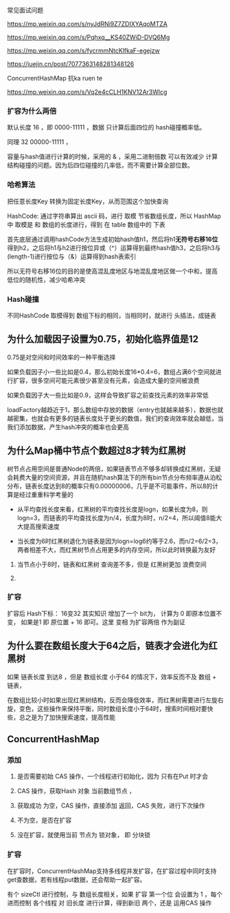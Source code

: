常见面试问题

https://mp.weixin.qq.com/s/nyJdRNi9Z7ZDIXYAqoMTZA

https://mp.weixin.qq.com/s/Pqhxq__KS40ZWiD-DVQ6Mg

https://mp.weixin.qq.com/s/fycrmmNtcKlfkaF-egejzw

https://juejin.cn/post/7077363148281348126

ConcurrentHashMap 抗ka ruen te

https://mp.weixin.qq.com/s/Vq2e4cCLH1KNV12Ar3Wlcg

### 扩容为什么两倍

默认长度 16 ，即  0000-11111 ，数据 只计算后面四位的 hash碰撞概率低。

同理 32 00000-11111 ，

容量与hash值进行计算的时候，采用的 & ，采用二进制倍数 可以有效减少 计算结构碰撞的问题。因为后四位碰撞的几率低，而不需要计算全部位数。

### 哈希算法

把任意长度Key 转换为固定长度Key，从而范围这个加快查询

 HashCode: 通过字符串算出 ascii 码，进行 取模 节省数组长度，所以 HashMap中 取模是 和 数组的长度进行，得到 在 table 数组中的 下表



首先底层通过调用hashCode方法生成初始hash值h1，然后将h1**无符号右移16位**得到h2，之后将h1与h2进行按位异或（^）运算得到最终hash值h3，之后将h3与(length-1)进行按位与（&）运算得到hash表索引

所以无符号右移16位的目的是使高混乱度地区与地混乱度地区做一个中和，提高低位的随机性，减少哈希冲突

### Hash碰撞

不同HashCode 取模得到 数组下标的相同，当相同时，就进行 头插法，成链表

## 为什么加载因子设置为0.75，初始化临界值是12

0.75是对空间和时间效率的一种平衡选择

如果负载因子小一些比如是0.4，那么初始长度16*0.4=6，数组占满6个空间就进行扩容，很多空间可能元素很少甚至没有元素，会造成大量的空间被浪费

如果负载因子大一些比如是0.9，这样会导致扩容之前查找元素的效率非常低

loadFactory越趋近于1，那么数组中存放的数据（entry也就越来越多），数据也就越密集，也就会有更多的链表长度处于更长的数值，我们的查询效率就会越低，当我们添加数据，产生hash冲突的概率也会更高

## 为什么Map桶中节点个数超过8才转为红黑树

树节点占用空间是普通Node的两倍，如果链表节点不够多却转换成红黑树，无疑会耗费大量的空间资源，并且在随机hash算法下的所有bin节点分布频率遵从泊松分布，链表长度达到8的概率只有0.00000006，几乎是不可能事件，所以8的计算是经过重重科学考量的

- 从平均查找长度来看，红黑树的平均查找长度是logn，如果长度为8，则logn=3，而链表的平均查找长度为n/4，长度为8时，n/2=4，所以阈值8能大大提高搜索速度

- 当长度为6时红黑树退化为链表是因为logn=log6约等于2.6，而n/2=6/2=3，两者相差不大，而红黑树节点占用更多的内存空间，所以此时转换最为友好
1. 当节点小于8时，链表和红黑树 查询差不多，但是 红黑树更加 浪费空间

2. 

### 扩容

扩容后 Hash下标： 16变32 其实知识 增加了一个 bit为， 计算为 0 即原本位置不变， 如果是1 即 原位置 + 16 即可。这里 变相 为扩容两倍 作为副证

## 为什么要在数组长度大于64之后，链表才会进化为红黑树

如果 链表长度 到达8 ，但是 数组长度 小于64 的情况下，效率反而不及 数组 + 链表，

在数组比较小时如果出现红黑树结构，反而会降低效率，而红黑树需要进行左旋右旋，变色，这些操作来保持平衡，同时数组长度小于64时，搜索时间相对要快些，总之是为了加快搜索速度，提高性能

## ConcurrentHashMap

### 添加

1. 是否需要初始 CAS 操作，一个线程进行初始化，因为 只有在Put 时才会

2. CAS 操作，获取Hash 对象 当前数组节点 ，

3. 获取成功 为空，CAS 操作，直接添加 返回，CAS  失败，进行下次操作

4. 不为空，是否在扩容

5. 没在扩容，就使用当前 节点为 锁对象， 即 分块锁

### 扩容

在扩容时，ConcurrentHashMap支持多线程并发扩容，在扩容过程中同时支持get查数据，若有线程put数据，还会帮助一起扩容。

有个 sizeCtl 进行控制，与 数组长度相关，如果 扩容 第一个位 会设置为 1 ，每个进而控制 各个线程 对 旧长度  进行计算，得到新旧 两个，还是 运用CAS 操作
